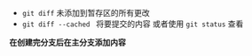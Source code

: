 * ```git diff``` 未添加到暂存区的所有更改  
* ```git diff --cached ``` 将要提交的内容  或者使用 ```git status``` 查看


**在创建完分支后在主分支添加内容**